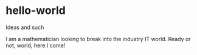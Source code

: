 # hello-world
Ideas and such


I am a mathematician looking to break into the industry IT world.  Ready or not, world, here I come!
